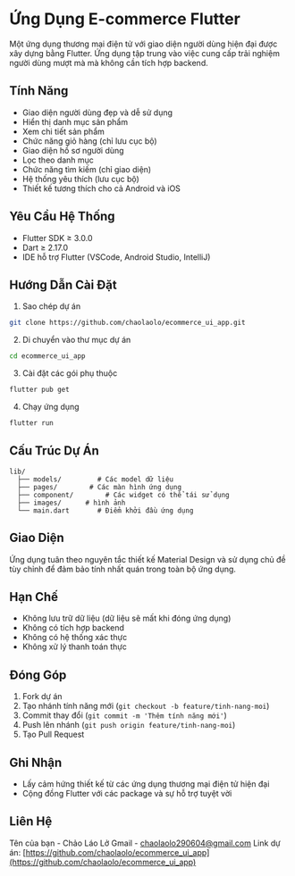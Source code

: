 # Ứng Dụng E-commerce Flutter

Một ứng dụng thương mại điện tử với giao diện người dùng hiện đại được xây dựng bằng Flutter. Ứng dụng tập trung vào việc cung cấp trải nghiệm người dùng mượt mà mà không cần tích hợp backend.

## Tính Năng

- Giao diện người dùng đẹp và dễ sử dụng
- Hiển thị danh mục sản phẩm
- Xem chi tiết sản phẩm
- Chức năng giỏ hàng (chỉ lưu cục bộ)
- Giao diện hồ sơ người dùng
- Lọc theo danh mục
- Chức năng tìm kiếm (chỉ giao diện)
- Hệ thống yêu thích (lưu cục bộ)
- Thiết kế tương thích cho cả Android và iOS
 

## Yêu Cầu Hệ Thống

- Flutter SDK ≥ 3.0.0
- Dart ≥ 2.17.0
- IDE hỗ trợ Flutter (VSCode, Android Studio, IntelliJ)

## Hướng Dẫn Cài Đặt

1. Sao chép dự án
```bash
git clone https://github.com/chaolaolo/ecommerce_ui_app.git
```

2. Di chuyển vào thư mục dự án
```bash
cd ecommerce_ui_app
```

3. Cài đặt các gói phụ thuộc
```bash
flutter pub get
```

4. Chạy ứng dụng
```bash
flutter run
```

## Cấu Trúc Dự Án

```
lib/
  ├── models/         # Các model dữ liệu
  ├── pages/        # Các màn hình ứng dụng
  ├── component/        # Các widget có thể tái sử dụng
  ├── images/      # hình ảnh
  └── main.dart       # Điểm khởi đầu ứng dụng
```


## Giao Diện

Ứng dụng tuân theo nguyên tắc thiết kế Material Design và sử dụng chủ đề tùy chỉnh để đảm bảo tính nhất quán trong toàn bộ ứng dụng.

## Hạn Chế

- Không lưu trữ dữ liệu (dữ liệu sẽ mất khi đóng ứng dụng)
- Không có tích hợp backend
- Không có hệ thống xác thực
- Không xử lý thanh toán thực

## Đóng Góp

1. Fork dự án
2. Tạo nhánh tính năng mới (`git checkout -b feature/tinh-nang-moi`)
3. Commit thay đổi (`git commit -m 'Thêm tính năng mới'`)
4. Push lên nhánh (`git push origin feature/tinh-nang-moi`)
5. Tạo Pull Request

## Ghi Nhận

- Lấy cảm hứng thiết kế từ các ứng dụng thương mại điện tử hiện đại
- Cộng đồng Flutter với các package và sự hỗ trợ tuyệt vời

## Liên Hệ

Tên của bạn - Chảo Láo Lở
Gmail - chaolaolo290604@gmail.com
Link dự án: [https://github.com/chaolaolo/ecommerce_ui_app](https://github.com/chaolaolo/ecommerce_ui_app)
